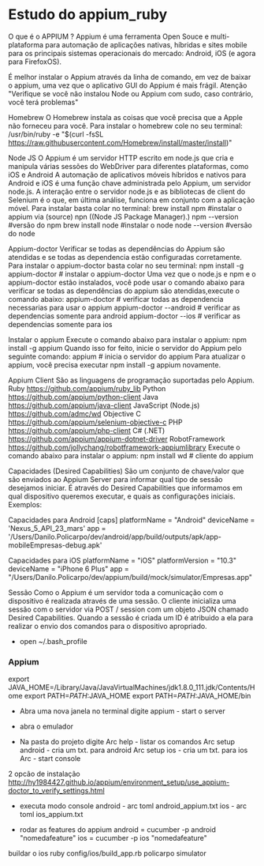 #  Estudo do appium_ruby

O que é o APPIUM ?
Appium é uma ferramenta Open Souce e multi-plataforma para automação de aplicações nativas, híbridas e sites mobile para os principais sistemas operacionais do mercado: Android, iOS (e agora para FirefoxOS).

É melhor instalar o Appium através da linha de comando, em vez de baixar o appium, uma vez que o aplicativo GUI do Appium é mais frágil.
Atenção "Verifique se você não instalou Node ou Appium com sudo, caso contrário, você terá problemas"



Homebrew
O Homebrew instala as coisas que você precisa que a Apple não forneceu para você.
Para instalar o homebrew cole no seu terminal:
/usr/bin/ruby -e "$(curl -fsSL https://raw.githubusercontent.com/Homebrew/install/master/install)"

Node JS
O Appium é um servidor HTTP escrito em node.js que cria e manipula várias sessões do WebDriver para diferentes plataformas, como iOS e Android
A automação de aplicativos móveis híbridos e nativos para Android e iOS é uma função chave administrada pelo Appium, um servidor node.js.  A interação entre o servidor node.js e as bibliotecas de client do Selenium é o que, em última análise, funciona em conjunto com a aplicação móvel.
Para instalar basta colar no terminal:
brew install npm    #instalar o appium via (source) npn ((Node JS Package Manager).)
npm --version       #versão do npm
brew install node   #instalar o node
node --version      #versão do node

Appium-doctor
Verificar se todas as dependências do Appium são atendidas e se todas as dependencia estão configuradas 
corretamente.
Para instalar o appium-doctor basta colar no seu terminal:
npm install -g appium-doctor  # instalar o appium-doctor
Uma vez que o node.js e npm e o appium-doctor estão instalados, você pode usar o comando abaixo para verificar se todas as dependências do appium são atendidas,execute o comando abaixo:
appium-doctor             # verificar todas as dependencia necessarias para usar o appium
appium-doctor --android   # verificar as dependencias somente para android
appium-doctor --ios       # verificar as dependencias somente para ios

Instalar o appium
Execute o comando abaixo para instalar o appium:
npm install -g appium
Quando isso for feito, inicie o servidor do Appium pelo seguinte comando:
appium                    # inicia o servidor do appium
Para atualizar o appium, você precisa executar npm install -g appium novamente.

Appium Client
São as linguagens de programação suportadas pelo Appium. 
Ruby                    	https://github.com/appium/ruby_lib
Python                  	https://github.com/appium/python-client
Java                    	https://github.com/appium/java-client
JavaScript (Node.js)    	https://github.com/admc/wd
Objective C	              https://github.com/appium/selenium-objective-c
PHP                     	https://github.com/appium/php-client
C# (.NET)               	https://github.com/appium/appium-dotnet-driver
RobotFramework          	https://github.com/jollychang/robotframework-appiumlibrary
Execute o comando abaixo para instalar o appium:
npm install wd            # cliente do appium

Capacidades (Desired Capabilities)
São um conjunto de chave/valor que são enviados ao Appium Server para informar qual tipo de sessão desejamos iniciar. 
É através do Desired Capabilities que informamos em qual dispositivo queremos executar, e quais as configurações iniciais.
Exemplos:

Capacidades para Android
[caps]
platformName = "Android"
deviceName = 'Nexus_5_API_23_mars'
app = '/Users/Danilo.Policarpo/dev/android/app/build/outputs/apk/app-mobileEmpresas-debug.apk'

Capacidades para iOS
platformName = "iOS"
platformVersion = "10.3"
deviceName = "iPhone 6 Plus"
app = "/Users/Danilo.Policarpo/dev/appium/build/mock/simulator/Empresas.app"

Sessão
Como o Appium é um servidor toda a comunicação com o dispositivo é realizada através de uma sessão. O cliente inicializa uma sessão com o servidor via POST / session com um objeto JSON chamado Desired Capabilities. Quando a sessão é criada um ID é atribuido a ela para realizar o envio dos comandos para o dispositivo apropriado.








 

- open ~/.bash_profile
### Appium ####
export JAVA_HOME=/Library/Java/JavaVirtualMachines/jdk1.8.0_111.jdk/Contents/Home 
export PATH=$PATH:$JAVA_HOME
export PATH=$PATH:$JAVA_HOME/bin 

- Abra uma nova janela no terminal digite
  appium - start o server

- abra o emulador

- Na pasta do projeto digite 
  Arc help - listar os comandos
  Arc setup android - cria um txt. para android
  Arc setup ios - cria um txt. para ios	
  Arc - start console

2 opcão de instalação
http://hy1984427.github.io/appium/environment_setup/use_appium-doctor_to_verify_settings.html



- executa modo console 
android - arc toml android_appium.txt
ios - arc toml ios_appium.txt

- rodar as features do appium
android = cucumber -p android "nomedafeature"
ios = cucumber -p ios "nomedafeature"

buildar o ios
ruby config/ios/build_app.rb policarpo simulator